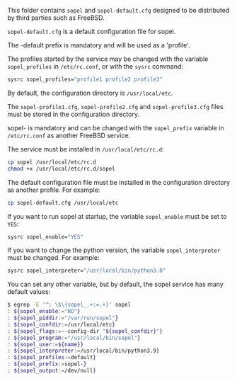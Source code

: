 This folder contains `sopel` and `sopel-default.cfg` designed to be distributed by third parties such as FreeBSD.

`sopel-default.cfg` is a default configuration file for sopel.

The -default prefix is mandatory and will be used as a 'profile'.

The profiles started by the service may be changed with the variable `sopel_profiles` in `/etc/rc.conf`, or with the `sysrc` command:

```sh
sysrc sopel_profiles="profile1 profile2 profile3"
```

By default, the configuration directory is `/usr/local/etc`.

The `sopel-profile1.cfg`, `sopel-profile2.cfg` and `sopel-profile3.cfg` files must be stored in the configuration directory.

sopel- is mandatory and can be changed with the `sopel_prefix` variable in `/etc/rc.conf` as another FreeBSD service.

The service must be installed in `/usr/local/etc/rc.d`:

```sh
cp sopel /usr/local/etc/rc.d
chmod +x /usr/local/etc/rc.d/sopel
```

The default configuration file must be installed in the configuration directory as another profile. For example:

```sh
cp sopel-default.cfg /usr/local/etc
```

If you want to run sopel at startup, the variable `sopel_enable` must be set to `YES`:

```sh
sysrc sopel_enable="YES"
```

If you want to change the python version, the variable `sopel_interpreter` must be changed. For example:

```sh
sysrc sopel_interpreter="/usr/local/bin/python3.8"
```

You can set any other variable, but by default, the sopel service has many default values:

```sh
$ egrep -E '^: \$\{sopel_.+:=.+}' sopel
: ${sopel_enable:="NO"}
: ${sopel_piddir:="/var/run/sopel"}
: ${sopel_confdir:=/usr/local/etc}
: ${sopel_flags:=--config-dir "${sopel_confdir}"}
: ${sopel_program:="/usr/local/bin/sopel"}
: ${sopel_user:=${name}}
: ${sopel_interpreter:=/usr/local/bin/python3.9}
: ${sopel_profiles:=default}
: ${sopel_prefix:=sopel-}
: ${sopel_output:=/dev/null}
```
